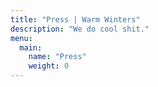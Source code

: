 ```yaml
---
title: "Press | Warm Winters"
description: "We do cool shit."
menu:
  main:
    name: "Press"
    weight: 0
---
```

